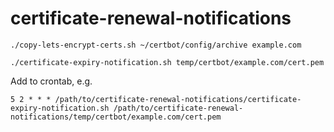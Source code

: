 # certificate-renewal-notifications

`./copy-lets-encrypt-certs.sh ~/certbot/config/archive example.com`

`./certificate-expiry-notification.sh temp/certbot/example.com/cert.pem`

Add to crontab, e.g.

`5 2 * * * /path/to/certificate-renewal-notifications/certificate-expiry-notification.sh /path/to/certificate-renewal-notifications/temp/certbot/example.com/cert.pem`
